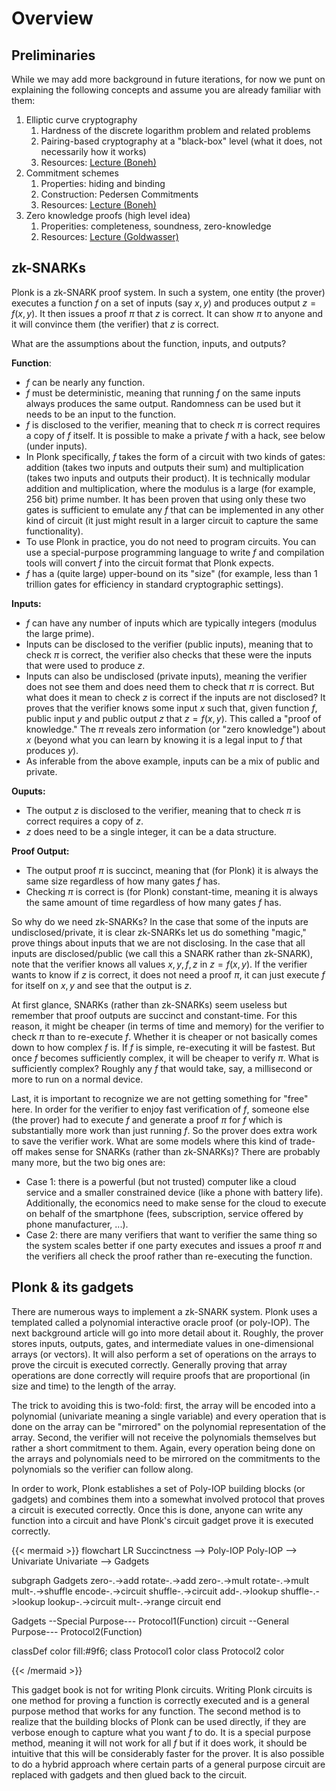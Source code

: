 # Overview

## Preliminaries

While we may add more background in future iterations, for now we punt on explaining the following concepts and assume you are already familiar with them:

1. Elliptic curve cryptography
   1. Hardness of the discrete logarithm problem and related problems
   2. Pairing-based cryptography at a "black-box" level (what it does, not necessarily how it works)
   3. Resources: [Lecture (Boneh)](https://www.youtube.com/watch?v=8WDOpzxpnTE)
2. Commitment schemes
   1. Properties: hiding and binding
   2. Construction: Pedersen Commitments
   3. Resources: [Lecture (Boneh)](https://www.youtube.com/watch?v=IkNZWJFcfcU)
3. Zero knowledge proofs (high level idea)
   1. Properities: completeness, soundness, zero-knowledge
   2. Resources: [Lecture (Goldwasser)](https://www.youtube.com/watch?v=uchjTIlPzFo)

## zk-SNARKs

Plonk is a zk-SNARK proof system. In such a system, one entity (the prover) executes a function $f$ on a set of inputs (say $x,y$) and produces output $z=f(x,y)$. It then issues a proof $\pi$ that $z$ is correct. It can show $\pi$ to anyone and it will convince them (the verifier) that $z$ is correct. 

What are the assumptions about the function, inputs, and outputs?

**Function**:

* $f$ can be nearly any function.
* $f$ must be deterministic, meaning that running $f$ on the same inputs always produces the same output.  Randomness can be used but it needs to be an input to the function.
* $f$ is disclosed to the verifier, meaning that to check $\pi$ is correct requires a copy of $f$ itself. It is possible to make a private $f$ with a hack, see below (under inputs).
* In Plonk specifically, $f$ takes the form of a circuit with two kinds of gates: addition (takes two inputs and outputs their sum) and multiplication (takes two inputs and outputs their product). It is technically modular addition and multiplication, where the modulus is a large (for example, 256 bit) prime number. It has been proven that using only these two gates is sufficient to emulate any $f$ that can be implemented in any other kind of circuit (it just might result in a larger circuit to capture the same functionality).
* To use Plonk in practice, you do not need to program circuits. You can use a special-purpose programming language to write $f$ and compilation tools will convert $f$ into the circuit format that Plonk expects. 
* $f$ has a (quite large) upper-bound on its "size" (for example, less than 1 trillion gates for efficiency in standard cryptographic settings).

**Inputs:**

* $f$ can have any number of inputs which are typically integers (modulus the large prime).
* Inputs can be disclosed to the verifier (public inputs), meaning that to check $\pi$ is correct, the verifier also checks that these were the inputs that were used to produce $z$.
* Inputs can also be undisclosed (private inputs), meaning the verifier does not see them and does need them to check that $\pi$ is correct. But what does it mean to check $z$ is correct if the inputs are not disclosed? It proves that the verifier knows some input $x$ such that, given function $f$, public input $y$ and public output $z$ that $z=f(x,y)$. This called a "proof of knowledge." The $\pi$ reveals zero information (or "zero knowledge") about $x$ (beyond what you can learn by knowing it is a legal input to $f$ that produces $y$).
* As inferable from the above example, inputs can be a mix of public and private.

**Ouputs:**

* The output $z$ is disclosed to the verifier, meaning that to check $\pi$ is correct requires a copy of $z$. 
* $z$ does need to be a single integer, it can be a data structure. 

**Proof Output:**

* The output proof $\pi$ is succinct, meaning that (for Plonk) it is always the same size regardless of how many gates $f$ has.
* Checking $\pi$ is correct is (for Plonk) constant-time, meaning it is always the same amount of time regardless of how many gates $f$ has.

So why do we need zk-SNARKs? In the case that some of the inputs are undisclosed/private, it is clear zk-SNARKs let us do something "magic," prove things about inputs that we are not disclosing. In the case that all inputs are disclosed/public (we call this a SNARK rather than zk-SNARK), note that the verifier knows all values $x,y,f,z$ in $z=f(x,y)$. If the verifier wants to know if $z$ is correct, it does not need a proof $\pi$, it can just execute $f$ for itself on $x,y$ and see that the output is $z$. 

At first glance, SNARKs (rather than zk-SNARKs) seem useless but remember that proof outputs are succinct and constant-time. For this reason, it might be cheaper (in terms of time and memory) for the verifier to check $\pi$ than to re-execute $f$. Whether it is cheaper or not basically comes down to how complex $f$ is. If $f$ is simple, re-executing it will be fastest. But once $f$ becomes sufficiently complex, it will be cheaper to verify $\pi$. What is sufficiently complex? Roughly any $f$ that would take, say, a millisecond or more to run on a normal device.

Last, it is important to recognize we are not getting something for "free" here. In order for the verifier to enjoy fast verification of $f$, someone else (the prover) had to execute $f$ and generate a proof $\pi$ for $f$ which is substantially more work than just running $f$. So the prover does extra work to save the verifier work. What are some models where this kind of trade-off makes sense for SNARKs (rather than zk-SNARKs)? There are probably many more, but the two big ones are:

* Case 1: there is a powerful (but not trusted) computer like a cloud service and a smaller constrained device (like a phone with battery life). Additionally, the economics need to make sense for the cloud to execute on behalf of the smartphone (fees, subscription, service offered by phone manufacturer, ...).
* Case 2: there are many verifiers that want to verifier the same thing so the system scales better if one party executes and issues a proof $\pi$ and the verifiers all check the proof rather than re-executing the function.

## Plonk & its gadgets

There are numerous ways to implement a zk-SNARK system. Plonk uses a templated called a polynomial interactive oracle proof (or poly-IOP). The next background article will go into more detail about it. Roughly, the prover stores inputs, outputs, gates, and intermediate values in one-dimensional arrays (or vectors). It will also perform a set of operations on the arrays to prove the circuit is executed correctly. Generally proving that array operations are done correctly will require proofs that are proportional (in size and time) to the length of the array. 

The trick to avoiding this is two-fold: first, the array will be encoded into a polynomial (univariate meaning a single variable) and every operation that is done on the array can be "mirrored" on the polynomial representation of the array. Second, the verifier will not receive the polynomials themselves but rather a short commitment to them. Again, every operation being done on the arrays and polynomials need to be mirrored on the commitments to the polynomials so the verifier can follow along.

In order to work, Plonk establishes a set of Poly-IOP building blocks (or gadgets) and combines them into a somewhat involved protocol that proves a circuit is executed correctly. Once this is done, anyone can write any function into a circuit and have Plonk's circuit gadget prove it is executed correctly.

{{< mermaid >}}
flowchart LR
Succinctness --> Poly-IOP
Poly-IOP --> Univariate
Univariate --> Gadgets


subgraph Gadgets
  zero-.->add
  rotate-.->add
  zero-.->mult
  rotate-.->mult
  mult-.->shuffle
  encode-.->circuit
  shuffle-.->circuit
  add-.->lookup
  shuffle-.->lookup
  lookup-.->circuit
  mult-.->range
  circuit
end

Gadgets --Special Purpose--- Protocol1(Function)
circuit --General Purpose--- Protocol2(Function)

classDef color fill:#9f6;
class Protocol1 color
class Protocol2 color

{{< /mermaid >}}

This gadget book is not for writing Plonk circuits. Writing Plonk circuits is one method for proving a function is correctly executed and is a general purpose method that works for any function. The second method is to realize that the building blocks of Plonk can be used directly, if they are verbose enough to capture what you want $f$ to do. It is a special purpose method, meaning it will not work for all $f$ but if it does work, it should be intuitive that this will be considerably faster for the prover. It is also possible to do a hybrid approach where certain parts of a general purpose circuit are replaced with gadgets and then glued back to the circuit.
